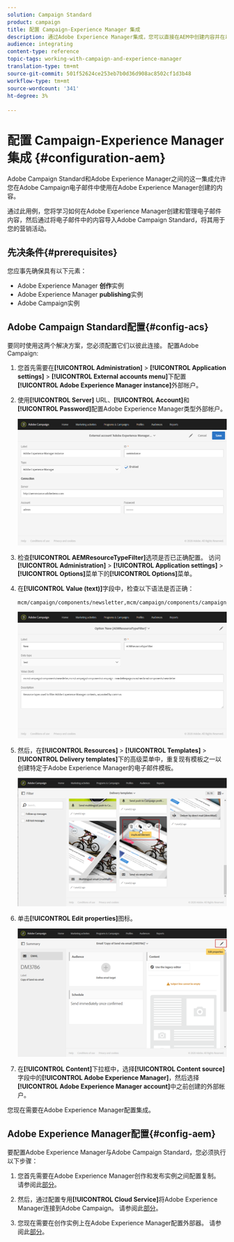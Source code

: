 ```yaml
---
solution: Campaign Standard
product: campaign
title: 配置 Campaign-Experience Manager 集成
description: 通过Adobe Experience Manager集成，您可以直接在AEM中创建内容并在以后的Adobe Campaign中使用它。
audience: integrating
content-type: reference
topic-tags: working-with-campaign-and-experience-manager
translation-type: tm+mt
source-git-commit: 501f52624ce253eb7b0d36d908ac8502cf1d3b48
workflow-type: tm+mt
source-wordcount: '341'
ht-degree: 3%

---
```



# 配置 Campaign-Experience Manager 集成 {#configuration-aem}

Adobe Campaign Standard和Adobe Experience Manager之间的这一集成允许您在Adobe Campaign电子邮件中使用在Adobe Experience Manager创建的内容。

通过此用例，您将学习如何在Adobe Experience Manager创建和管理电子邮件内容，然后通过将电子邮件中的内容导入Adobe Campaign Standard，将其用于您的营销活动。

## 先决条件{#prerequisites}

您应事先确保具有以下元素：

* Adobe Experience Manager **创作**&#x200B;实例
* Adobe Experience Manager **publishing**&#x200B;实例
* Adobe Campaign实例

## Adobe Campaign Standard配置{#config-acs}

要同时使用这两个解决方案，您必须配置它们以彼此连接。
配置Adobe Campaign:

1. 您首先需要在&#x200B;**[!UICONTROL Administration]** > **[!UICONTROL Application settings]** > **[!UICONTROL External accounts menu]**&#x200B;下配置&#x200B;**[!UICONTROL Adobe Experience Manager instance]**&#x200B;外部帐户。

1. 使用&#x200B;**[!UICONTROL Server]** URL、**[!UICONTROL Account]**&#x200B;和&#x200B;**[!UICONTROL Password]**&#x200B;配置Adobe Experience Manager类型外部帐户。

   ![](assets/aem_1.png)

1. 检查&#x200B;**[!UICONTROL AEMResourceTypeFilter]**&#x200B;选项是否已正确配置。 访问&#x200B;**[!UICONTROL Administration]** > **[!UICONTROL Application settings]** > **[!UICONTROL Options]**&#x200B;菜单下的&#x200B;**[!UICONTROL Options]**&#x200B;菜单。

1. 在&#x200B;**[!UICONTROL Value (text)]**&#x200B;字段中，检查以下语法是否正确：

   ```
   mcm/campaign/components/newsletter,mcm/campaign/components/campaign_newsletterpage,mcm/neolane/components/newsletter
   ```

   ![](assets/aem_2.png)

1. 然后，在&#x200B;**[!UICONTROL Resources]** > **[!UICONTROL Templates]** > **[!UICONTROL Delivery templates]**&#x200B;下的高级菜单中，重复现有模板之一以创建特定于Adobe Experience Manager的电子邮件模板。

   ![](assets/aem_3.png)

1. 单击&#x200B;**[!UICONTROL Edit properties]**&#x200B;图标。

   ![](assets/aem_4.png)

1. 在&#x200B;**[!UICONTROL Content]**&#x200B;下拉框中，选择&#x200B;**[!UICONTROL Content source]**&#x200B;字段中的&#x200B;**[!UICONTROL Adobe Experience Manager]**，然后选择&#x200B;**[!UICONTROL Adobe Experience Manager account]**&#x200B;中之前创建的外部帐户。

您现在需要在Adobe Experience Manager配置集成。

## Adobe Experience Manager配置{#config-aem}

要配置Adobe Experience Manager与Adobe Campaign Standard，您必须执行以下步骤：

1. 您首先需要在Adobe Experience Manager创作和发布实例之间配置复制。 请参阅此[部分](https://docs.adobe.com/content/help/en/experience-manager-65/administering/integration/campaignstandard.html#configuring-adobe-experience-manager)。

1. 然后，通过配置专用&#x200B;**[!UICONTROL Cloud Service]**&#x200B;将Adobe Experience Manager连接到Adobe Campaign。 请参阅此[部分](https://docs.adobe.com/content/help/en/experience-manager-65/administering/integration/campaignstandard.html#connecting-aem-to-adobe-campaign)。

1. 您现在需要在创作实例上在Adobe Experience Manager配置外部器。 请参阅此[部分](https://docs.adobe.com/content/help/en/experience-manager-65/administering/integration/campaignstandard.html#configuring-the-externalizer)。

